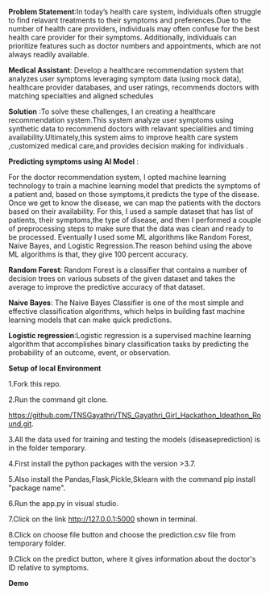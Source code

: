 **Problem Statement**:In today’s health care system, individuals often struggle to find relavant treatments to their symptoms and preferences.Due to the number of health care providers, individuals may often confuse for the best health care provider for their symptoms. Additionally, individuals can prioritize features such as doctor numbers and appointments, which are not always readily available.

**Medical Assistant**: Develop a healthcare recommendation system that analyzes user symptoms leveraging symptom data (using mock data), healthcare provider databases, and user ratings,  recommends doctors with matching specialties and aligned schedules

**Solution** :To solve these challenges, I an creating a healthcare recommendation system.This system analyze user symptoms using synthetic data to recommend doctors with relavant specialities and timing availability.Ultimately,this system aims to improve health care system ,customized medical care,and provides decision making for individuals .

**Predicting symptoms using AI Model** :

For the doctor recommendation system, I opted machine learning technology to train a machine learning model that predicts the symptoms of a patient and, based on those symptoms,it predicts the type of the disease. Once we get to know the disease, we can map the patients with the doctors based on their availability. For this, I used a sample dataset that has list of patients, their symptoms,the type of disease, and then I performed a couple of preprocessing steps to make sure that  the data was clean and ready to be processed. Eventually I used some ML algorithms like Random Forest, Naive Bayes, and Logistic Regression.The reason behind using the above ML algorithms is that, they give 100 percent accuracy.

**Random Forest**: Random Forest is a classifier that contains a number of decision trees on various subsets of the given dataset and takes the average to improve the predictive accuracy of that dataset.

**Naive Bayes**: The Naive Bayes Classifier is one of the most simple and effective classification algorithms, which helps in building fast machine learning models that can make quick predictions.

**Logistic regression**:Logistic regression is a supervised machine learning algorithm that accomplishes binary classification tasks by predicting the probability of an outcome, event, or observation.

**Setup of local Environment**

1.Fork this repo.

2.Run the command git clone.

https://github.com/TNSGayathri/TNS_Gayathri_Girl_Hackathon_Ideathon_Round.git.

3.All the data used for training and testing the models (diseaseprediction) is in the folder temporary.

4.First install the python packages with the version >3.7.

5.Also install the Pandas,Flask,Pickle,Sklearn with the command pip install "package name".

6.Run the app.py in visual studio.

7.Click on the link http://127.0.0.1:5000 shown in terminal.

8.Click on choose file button and choose the prediction.csv file from temporary folder.

9.Click on the predict button, where it gives information about the doctor's ID relative to symptoms.

**Demo**
